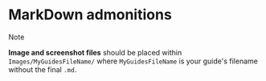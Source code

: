 # MarkDown admonitions

> [!NOTE]
> **Image and screenshot files** should be placed within `Images/MyGuidesFileName/` where `MyGuidesFileName` is your guide's filename without the final `.md`.

